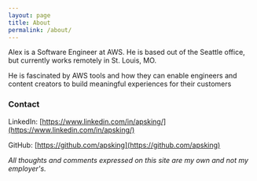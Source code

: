 ```yaml
---
layout: page
title: About
permalink: /about/
---
```


Alex is a Software Engineer at AWS. He is based out of the Seattle office, but currently works remotely in St. Louis, MO.

He is fascinated by AWS tools and how they can enable engineers and content creators to build meaningful experiences for their customers

### Contact

LinkedIn: [https://www.linkedin.com/in/apsking/](https://www.linkedin.com/in/apsking/)

GitHub: [https://github.com/apsking](https://github.com/apsking)

*All thoughts and comments expressed on this site are my own and not my employer's.*

